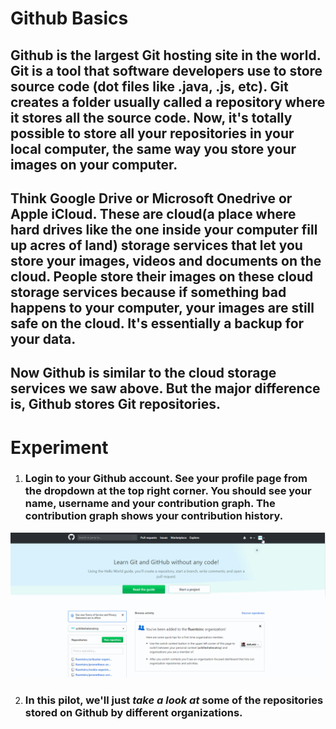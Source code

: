 # Github Basics

## Github is the largest Git hosting site in the world. Git is a tool that software developers use to store source code (dot files like .java, .js, etc). Git creates a folder usually called a **repository** where it stores all the source code. Now, it's totally possible to store all your **repositories** in your local computer, the same way you store your images on your computer. 

## Think Google Drive or Microsoft Onedrive or Apple iCloud. These are cloud(a place where hard drives like the one inside your computer fill up acres of land) storage services that let you store your images, videos and documents on the cloud. People store their images on these cloud storage services because if something bad happens to your computer, your images are still safe on the cloud. It's essentially a backup for your data. 

## Now Github is similar to the cloud storage services we saw above. But the major difference is,  Github stores Git **repositories**. 


# **Experiment**

1. ### Login to your Github account. See your profile page from the dropdown at the top right corner. You should see your name, username and your contribution graph. The contribution graph shows your contribution history.

![](../images/pilot-01/contribution-graph.gif)

2. ### In this pilot, we'll just _**take a look at**_ some of the repositories stored on Github by different organizations. 
